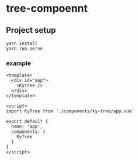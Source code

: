 # tree-compoennt

## Project setup
```
yarn install
yarn run serve
```

### example
```
<template>
  <div id="app">
    <KyTree />
  </div>
</template>

<script>
import KyTree from './components/ky-tree/app.vue'

export default {
  name: 'app',
  components: {
    KyTree
  }
}
</script>
```
